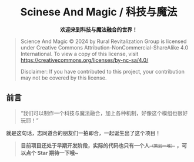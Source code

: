 
<h1 align=center>Scinese And Magic / 科技与魔法</h1>

<p align=center><b>欢迎来到科技与魔法融合的世界！</b></p>

> Science And Magic © 2024 by Rural Revitalization Group is licensed under Creative Commons Attribution-NonCommercial-ShareAlike 4.0 International. To view a copy of this license, visit https://creativecommons.org/licenses/by-nc-sa/4.0/
>
> Disclaimer: If you have contributed to this project, your contribution may not be covered by this license.

## 前言

> “我们可以制作一个科技与魔法融合，加上各种机制，好像这个模组也很好玩耶！”

就是这句话，志同道合的朋友们一拍即合，一起诞生出了这个项目！

> **目前项目还处于早期开发阶段，实际的代码也只有一个人**<small><del>（策划一堆）</del></small> **，可以点个 Star 期待一下哦~**
